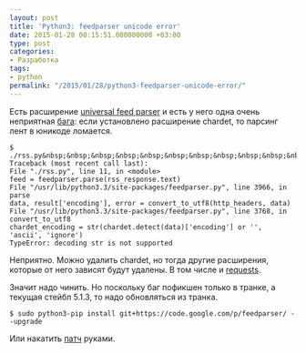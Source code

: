 ```yaml
---
layout: post
title: 'Python3: feedparser unicode error'
date: 2015-01-28 00:15:51.000000000 +03:00
type: post
categories:
- Разработка
tags:
- python
permalink: "/2015/01/28/python3-feedparser-unicode-error/"
---
```

Есть расширение [universal feed parser](http://pythonhosted.org/feedparser/ "Universal feed parser") и есть у него одна очень неприятная [бага](https://code.google.com/p/feedparser/issues/detail?id=403 "Python feedparser: Issue 403"): если установлено расширение chardet, то парсинг лент в юникоде ломается.

```
$ ./rss.py&nbsp;&nbsp;&nbsp;&nbsp;&nbsp;&nbsp;&nbsp;&nbsp;&nbsp;&nbsp;&nbsp;&nbsp;&nbsp;&nbsp;&nbsp;&nbsp;&nbsp;&nbsp;&nbsp;&nbsp;&nbsp;&nbsp;&nbsp;&nbsp;&nbsp;&nbsp;&nbsp;&nbsp;&nbsp;&nbsp;&nbsp;&nbsp;&nbsp;&nbsp;&nbsp;&nbsp;&nbsp;&nbsp;&nbsp;&nbsp;&nbsp;&nbsp;&nbsp;&nbsp;&nbsp;&nbsp;&nbsp;&nbsp;&nbsp;&nbsp;&nbsp;&nbsp;&nbsp;&nbsp;&nbsp;&nbsp;&nbsp;&nbsp;&nbsp;&nbsp;&nbsp;&nbsp;&nbsp;&nbsp;&nbsp;&nbsp;&nbsp;&nbsp;&nbsp;&nbsp;&nbsp;&nbsp;&nbsp;&nbsp;&nbsp;&nbsp;&nbsp;&nbsp;&nbsp;&nbsp;&nbsp;&nbsp;&nbsp;&nbsp;&nbsp;&nbsp;&nbsp;&nbsp;&nbsp;&nbsp;&nbsp;&nbsp;&nbsp;&nbsp;&nbsp;&nbsp;&nbsp;&nbsp;&nbsp;&nbsp;&nbsp;&nbsp;&nbsp;&nbsp;&nbsp;&nbsp;&nbsp;&nbsp;&nbsp;&nbsp;&nbsp;&nbsp;&nbsp;&nbsp;&nbsp;&nbsp;&nbsp;&nbsp;&nbsp;&nbsp;&nbsp;&nbsp;&nbsp;&nbsp;&nbsp;&nbsp;&nbsp;&nbsp;&nbsp;&nbsp;&nbsp;&nbsp;&nbsp;&nbsp;&nbsp;&nbsp;&nbsp;&nbsp;&nbsp;&nbsp;&nbsp;&nbsp;&nbsp;&nbsp;&nbsp;&nbsp;&nbsp;&nbsp;&nbsp;&nbsp;&nbsp;&nbsp;&nbsp;&nbsp;&nbsp;&nbsp;&nbsp;&nbsp;&nbsp;&nbsp;&nbsp;&nbsp;&nbsp;&nbsp; Traceback (most recent call last):  
File "./rss.py", line 11, in <module>  
feed = feedparser.parse(rss_response.text)  
File "/usr/lib/python3.3/site-packages/feedparser.py", line 3966, in parse  
data, result['encoding'], error = convert_to_utf8(http_headers, data)  
File "/usr/lib/python3.3/site-packages/feedparser.py", line 3768, in convert_to_utf8  
chardet_encoding = str(chardet.detect(data)['encoding'] or '', 'ascii', 'ignore')  
TypeError: decoding str is not supported
```

Неприятно. Можно удалить chardet, но тогда другие расширения, которые от него зависят будут удалены. В том числе и [requests](http://www.python-requests.org/en/latest/ "requests").

Значит надо чинить. Но поскольку баг пофикшен только в транке, а текущая стейбл 5.1.3, то надо обновляться из транка.

```shell
$ sudo python3-pip install git+https://code.google.com/p/feedparser/ --upgrade
```

Или накатить [патч](https://code.google.com/p/feedparser/issues/attachmentText?id=403&aid=4030000000&name=feedparser.patch&token=ABZ6GAcpVSaLcr3xuUIcLCLJ2W9HJATMAQ%3A1422388699363 "Feedparser unicode+chardet fix") руками.

